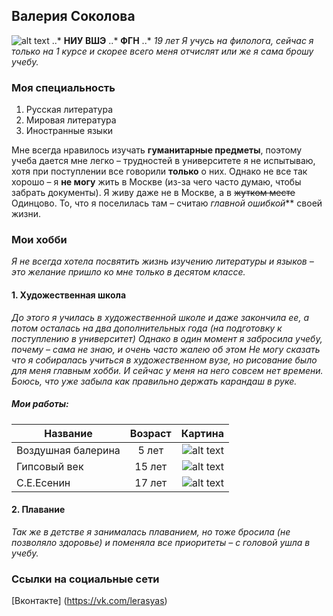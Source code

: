 ## Валерия Соколова
![alt text](https://github.com/lerasyas/hw1/blob/master/images/RcjaCb_26bU.jpg)
..* __НИУ ВШЭ__
..* **ФГН**
..* *19 лет*
*Я учусь на филолога, сейчас я только на 1 курсе и скорее всего меня отчислят или же я сама брошу учебу.*
### Моя специальность 
1. Русская литература
2. Мировая литература
3. Иностранные языки

Мне всегда нравилось изучать **гуманитарные предметы**, поэтому учеба дается мне легко – трудностей в университете я не испытываю, хотя при поступлении все говорили **только** о них. Однако не все так хорошо – я **не могу** жить в Москве (из-за чего часто думаю, чтобы забрать документы). Я живу даже не в Москве, а в ~~жутком месте~~ Одинцово. То, что я поселилась там – считаю _главной ошибкой_** своей жизни. 

### Мои хобби

*Я не всегда хотела посвятить жизнь изучению литературы и языков – это желание пришло ко мне только в десятом классе.*

#### 1. Художественная школа
*До этого я училась в художественной школе и даже закончила ее, а потом осталась на два дополнительных года (на подготовку к поступлению в университет)
Однако в один момент я забросила учебу, почему – сама не знаю, и очень часто жалею об этом
Не могу сказать что я собиралась учиться в художественном вузе, но рисование было для меня главным хобби. И сейчас у меня на него совсем нет времени. Боюсь, что уже забыла как правильно держать карандаш в руке.*
##### Мои работы: 
| Название           | Возраст       | Картина  |
| ------------------ |:-------------:| -----:|
| Воздушная балерина | 5 лет         |  ![alt text](https://github.com/lerasyas/hw1/blob/master/images/cyfLI-nLwEg.jpg)   |
| Гипсовый век       | 15 лет        |  ![alt text](https://github.com/lerasyas/hw1/blob/master/images/jBrU08loghs.jpg)|
| С.Е.Есенин         | 17 лет        |  ![alt text](https://github.com/lerasyas/hw1/blob/master/images/FQbW2T1ia_0.jpg) |


#### 2. Плавание
*Так же в детстве я занималась плаванием, но тоже бросила (не позволяло здоровье) и поменяла все приоритеты – с головой ушла в учебу.*

### Ссылки на социальные сети

[Вконтакте] (https://vk.com/lerasyas)